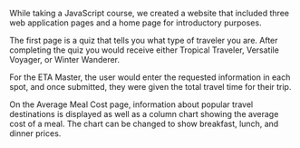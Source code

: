 While taking a JavaScript course, we created a website that included three web application pages and a home page for introductory purposes.

The first page is a quiz that tells you what type of traveler you are. After completing the quiz you would receive either Tropical Traveler, Versatile Voyager, or Winter Wanderer. 

For the ETA Master, the user would enter the requested information in each spot, and once submitted, they were given the total travel time for their trip. 

On the Average Meal Cost page, information about popular travel destinations is displayed as well as a column chart showing the average cost of a meal. The chart can be changed to show breakfast, lunch, and dinner prices.
